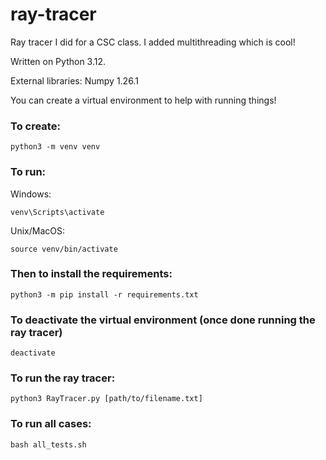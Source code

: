 # ray-tracer

Ray tracer I did for a CSC class. I added multithreading which is cool!

Written on Python 3.12.

External libraries: Numpy 1.26.1

You can create a virtual environment to help with running things!

### To create:
```
python3 -m venv venv
```

### To run:
Windows: 
```
venv\Scripts\activate
```
Unix/MacOS: 
```
source venv/bin/activate
```

### Then to install the requirements:
```
python3 -m pip install -r requirements.txt
```

### To deactivate the virtual environment (once done running the ray tracer)
```
deactivate
```
### To run the ray tracer:
```
python3 RayTracer.py [path/to/filename.txt]
```

### To run all cases:
```
bash all_tests.sh
```